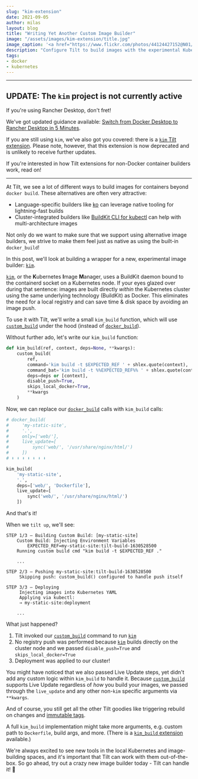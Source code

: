 ```yaml
---
slug: "kim-extension"
date: 2021-09-05
author: milas
layout: blog
title: "Writing Yet Another Custom Image Builder"
image: "/assets/images/kim-extension/title.jpg"
image_caption: '<a href="https://www.flickr.com/photos/44124427152@N01/42670013">"construction in Dublin Docklands"</a> by Salim Virji (<a href="https://creativecommons.org/licenses/by-sa/2.0/">CC BY-SA 2.0</a>)'
description: "Configure Tilt to build images with the experimental Kubernetes Image Manager (kim) project"
tags:
- docker
- kubernetes
---
```


---

## **UPDATE**: The `kim` project is not currently active

If you're using Rancher Desktop, don't fret!

We've got updated guidance available: [Switch from Docker Desktop to Rancher Desktop in 5 Minutes](/2021/09/07/rancher-desktop.html).

If you are still using `kim`, we've also got you covered: there is a [`kim` Tilt extension][tilt-ext-kim].
Please note, however, that this extension is now deprecated and is unlikely to receive further updates.

If you're interested in how Tilt extensions for non-Docker container builders work, read on!

---

At Tilt, we see a lot of different ways to build images for containers beyond `docker build`.
These alternatives are often very attractive:
 * Language-specific builders like [ko][] can leverage native tooling for lightning-fast builds
 * Cluster-integrated builders like [BuildKit CLI for kubectl][kubectl-build] can help with multi-architecture images

Not only do we want to make sure that we support using alternative image builders, we strive to make them feel just as native as using the built-in `docker_build`!

In this post, we'll look at building a wrapper for a new, experimental image builder: [`kim`][kim].

[`kim`][kim], or the **K**ubernetes **I**mage **M**anager, uses a BuildKit daemon bound to the containerd socket on a Kubernetes node.
If your eyes glazed over during that sentence: images are built directly _within_ the Kubernetes cluster using the same underlying technology (BuildKit) as Docker.
This eliminates the need for a local registry and can save time & disk space by avoiding an image push.

To use it with Tilt, we'll write a small `kim_build` function, which will use [`custom_build`][tiltfile-custom-build] under the hood (instead of [`docker_build`][tiltfile-docker-build]).

Without further ado, let's write our `kim_build` function:
```python
def kim_build(ref, context, deps=None, **kwargs):
    custom_build(
        ref,
        command='kim build -t $EXPECTED_REF ' + shlex.quote(context),
        command_bat='kim build -t %%EXPECTED_REF%% ' + shlex.quote(context),
        deps=deps or [context],
        disable_push=True,
        skips_local_docker=True,
        **kwargs
    )
```

Now, we can replace our [`docker_build`][tiltfile-docker-build] calls with `kim_build` calls:
```python
# docker_build(
#     'my-static-site',
#     '.',
#     only=['web/'],
#     live_update=[
#         sync('web/', '/usr/share/nginx/html/')
#     ])
# ⬇️ ⬇️ ⬇️ ⬇️ ⬇️ ⬇️ ⬇️

kim_build(
    'my-static-site',
    '.',
    deps=['web/', 'Dockerfile'],
    live_update=[
        sync('web/', '/usr/share/nginx/html/')
    ])
```

And that's it!

When we `tilt up`, we'll see:
```
STEP 1/3 — Building Custom Build: [my-static-site]
    Custom Build: Injecting Environment Variables
        EXPECTED_REF=my-static-site:tilt-build-1630528500
    Running custom build cmd "kim build -t $EXPECTED_REF ."

    ...

STEP 2/3 — Pushing my-static-site:tilt-build-1630528500
     Skipping push: custom_build() configured to handle push itself

STEP 3/3 — Deploying
     Injecting images into Kubernetes YAML
     Applying via kubectl:
     → my-static-site:deployment

    ...
```

What just happened?
1. Tilt invoked our [`custom_build`][tiltfile-custom-build] command to run [`kim`][kim]
2. No registry push was performed because [`kim`][kim] builds directly on the cluster node and we passed `disable_push=True` and `skips_local_docker=True`
3. Deployment was applied to our cluster!

You might have noticed that we also passed Live Update steps, yet didn't add any custom logic within `kim_build` to handle it.
Because [`custom_build`][tiltfile-custom-build] supports Live Update regardless of _how_ you build your images, we passed through the `live_update` and any other non-`kim` specific arguments via `**kwargs`.

And of course, you still get all the other Tilt goodies like triggering rebuild on changes and [immutable tags][immutable-tags].

A full `kim_build` implementation might take more arguments, e.g. custom path to `Dockerfile`, build args, and more.
(There is a [`kim_build` extension][tilt-ext-kim] available.)

We're always excited to see new tools in the local Kubernetes and image-building spaces, and it's important that Tilt can work with them out-of-the-box.
So go ahead, try out a crazy new image builder today - Tilt can handle it! 💪

[immutable-tags]: https://docs.tilt.dev/custom_build.html#why-tilt-uses-immutable-tags
[kim]: https://github.com/rancher/kim
[ko]: https://github.com/google/ko
[kubectl-build]: https://github.com/vmware-tanzu/buildkit-cli-for-kubectl
[rancher-desktop]: https://rancherdesktop.io/
[tilt-contact]: https://tilt.dev/contact
[tilt-ext-kim]: https://github.com/tilt-dev/tilt-extensions/tree/master/kim
[tilt-extensions]: https://docs.tilt.dev/contribute_extension.html
[tiltfile-custom-build]: https://docs.tilt.dev/api.html#api.custom_build
[tiltfile-docker-build]: https://docs.tilt.dev/api.html#api.docker_build
